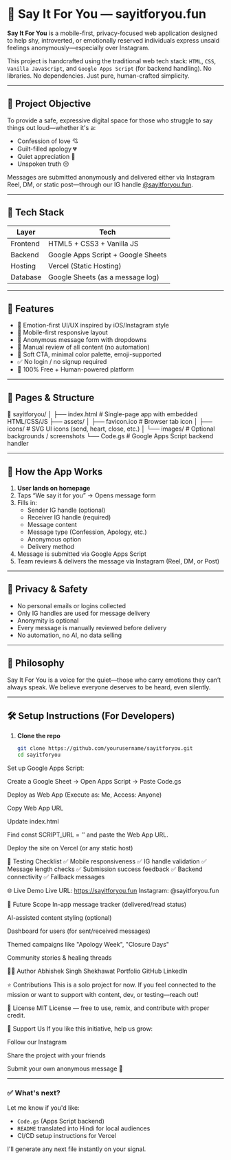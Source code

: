 # 💌 Say It For You — sayitforyou.fun

**Say It For You** is a mobile-first, privacy-focused web application designed to help shy, introverted, or emotionally reserved individuals express unsaid feelings anonymously—especially over Instagram. 

This project is handcrafted using the traditional web tech stack: `HTML`, `CSS`, `Vanilla JavaScript`, and `Google Apps Script` (for backend handling). No libraries. No dependencies. Just pure, human-crafted simplicity.

---

## 🎯 Project Objective

To provide a safe, expressive digital space for those who struggle to say things out loud—whether it's a:

- Confession of love 💘  
- Guilt-filled apology 💔  
- Quiet appreciation 🫶  
- Unspoken truth 😔  

Messages are submitted anonymously and delivered either via Instagram Reel, DM, or static post—through our IG handle [@sayitforyou.fun](https://instagram.com/sayitforyou.fun).

---

## 🔧 Tech Stack

| Layer       | Tech                              |
|------------|------------------------------------|
| Frontend   | HTML5 + CSS3 + Vanilla JS          |
| Backend    | Google Apps Script + Google Sheets |
| Hosting    | Vercel (Static Hosting)            |
| Database   | Google Sheets (as a message log)   |

---

## 📱 Features

- 💌 Emotion-first UI/UX inspired by iOS/Instagram style
- 📱 Mobile-first responsive layout
- 📝 Anonymous message form with dropdowns
- 🔐 Manual review of all content (no automation)
- 💬 Soft CTA, minimal color palette, emoji-supported
- ✅ No login / no signup required
- 🎯 100% Free + Human-powered platform

---

## 🚀 Pages & Structure

📁 sayitforyou/
│
├── index.html # Single-page app with embedded HTML/CSS/JS
├── assets/
│ ├── favicon.ico # Browser tab icon
│ ├── icons/ # SVG UI icons (send, heart, close, etc.)
│ └── images/ # Optional backgrounds / screenshots
└── Code.gs # Google Apps Script backend handler



---

## 📩 How the App Works

1. **User lands on homepage**
2. Taps “We say it for you” → Opens message form
3. Fills in:
   - Sender IG handle (optional)
   - Receiver IG handle (required)
   - Message content
   - Message type (Confession, Apology, etc.)
   - Anonymous option
   - Delivery method
4. Message is submitted via Google Apps Script
5. Team reviews & delivers the message via Instagram (Reel, DM, or Post)

---

## 🔐 Privacy & Safety

- No personal emails or logins collected
- Only IG handles are used for message delivery
- Anonymity is optional
- Every message is manually reviewed before delivery
- No automation, no AI, no data selling

---

## 🧠 Philosophy

Say It For You is a voice for the quiet—those who carry emotions they can’t always speak. We believe everyone deserves to be heard, even silently.

---

## 🛠 Setup Instructions (For Developers)

1. **Clone the repo**
   ```bash
   git clone https://github.com/yourusername/sayitforyou.git
   cd sayitforyou
Set up Google Apps Script:

Create a Google Sheet → Open Apps Script → Paste Code.gs

Deploy as Web App (Execute as: Me, Access: Anyone)

Copy Web App URL

Update index.html

Find const SCRIPT_URL = '' and paste the Web App URL.

Deploy the site on Vercel (or any static host)

🧪 Testing Checklist
✅ Mobile responsiveness
✅ IG handle validation
✅ Message length checks
✅ Submission success feedback
✅ Backend connectivity
✅ Fallback messages

🌐 Live Demo
Live URL: https://sayitforyou.fun
Instagram: @sayitforyou.fun

🧩 Future Scope
In-app message tracker (delivered/read status)

AI-assisted content styling (optional)

Dashboard for users (for sent/received messages)

Themed campaigns like "Apology Week", "Closure Days"

Community stories & healing threads

🧑‍💻 Author
Abhishek Singh Shekhawat
Portfolio
GitHub
LinkedIn

⭐ Contributions
This is a solo project for now. If you feel connected to the mission or want to support with content, dev, or testing—reach out!

📄 License
MIT License — free to use, remix, and contribute with proper credit.

🙏 Support Us
If you like this initiative, help us grow:

Follow our Instagram

Share the project with your friends

Submit your own anonymous message 🫶



---

### ✅ What's next?

Let me know if you'd like:
- `Code.gs` (Apps Script backend)  
- `README` translated into Hindi for local audiences  
- CI/CD setup instructions for Vercel

I'll generate any next file instantly on your signal.
